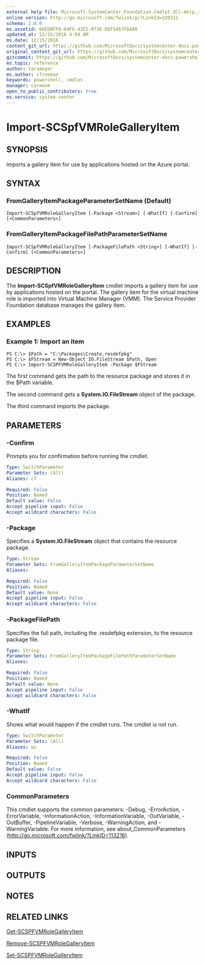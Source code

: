 ```yaml
---
external help file: Microsoft.SystemCenter.Foundation.Cmdlet.dll-Help.xml
online version: http://go.microsoft.com/fwlink/p/?LinkId=328311
schema: 2.0.0
ms.assetid: 66ED0FF8-64F5-41E2-973E-DEF5467F6A80
updated_at: 12/15/2016 4:04 AM
ms.date: 12/15/2016
content_git_url: https://github.com/MicrosoftDocs/systemcenter-docs-powershell/blob/master/systemcenter-cmdlets/SystemCenter2016/ServiceProviderFoundation/vlatest/Import-SCSpfVMRoleGalleryItem.md
original_content_git_url: https://github.com/MicrosoftDocs/systemcenter-docs-powershell/blob/master/systemcenter-cmdlets/SystemCenter2016/ServiceProviderFoundation/vlatest/Import-SCSpfVMRoleGalleryItem.md
gitcommit: https://github.com/MicrosoftDocs/systemcenter-docs-powershell/blob/7df4508c7b907a214e6a8eca76037b06065ef078/systemcenter-cmdlets/SystemCenter2016/ServiceProviderFoundation/vlatest/Import-SCSpfVMRoleGalleryItem.md
ms.topic: reference
author: tarameyer
ms.author: cfreeman
keywords: powershell, cmdlet
manager: carmonm
open_to_public_contributors: true
ms.service: system-center
---
```


# Import-SCSpfVMRoleGalleryItem

## SYNOPSIS
Imports a gallery item for use by applications hosted on the Azure portal.

## SYNTAX

### FromGalleryItemPackageParameterSetName (Default)
```
Import-SCSpfVMRoleGalleryItem [-Package <Stream>] [-WhatIf] [-Confirm] [<CommonParameters>]
```

### FromGalleryItemPackageFilePathParameterSetName
```
Import-SCSpfVMRoleGalleryItem [-PackageFilePath <String>] [-WhatIf] [-Confirm] [<CommonParameters>]
```

## DESCRIPTION
The **Import-SCSpfVMRoleGalleryItem** cmdlet imports a gallery item for use by applications hosted on the portal.
The gallery item for the virtual machine role is imported into Virtual Machine Manager (VMM).
The Service Provider Foundation database manages the gallery item.

## EXAMPLES

### Example 1: Import an item
```
PS C:\> $Path = "C:\Packages\Create.resdefpkg"
PS C:\> $FStream = New-Object IO.FileStream $Path, Open
PS C:\> Import-SCSPFVMRoleGalleryItem -Package $FStream
```

The first command gets the path to the resource package and stores it in the $Path variable.

The second command gets a **System.IO.FileStream** object of the package.

The third command imports the package.

## PARAMETERS

### -Confirm
Prompts you for confirmation before running the cmdlet.

```yaml
Type: SwitchParameter
Parameter Sets: (All)
Aliases: cf

Required: False
Position: Named
Default value: False
Accept pipeline input: False
Accept wildcard characters: False
```

### -Package
Specifies a **System.IO.FileStream** object that contains the resource package.

```yaml
Type: Stream
Parameter Sets: FromGalleryItemPackageParameterSetName
Aliases: 

Required: False
Position: Named
Default value: None
Accept pipeline input: False
Accept wildcard characters: False
```

### -PackageFilePath
Specifies the full path, including the .resdefpkg extension, to the resource package file.

```yaml
Type: String
Parameter Sets: FromGalleryItemPackageFilePathParameterSetName
Aliases: 

Required: False
Position: Named
Default value: None
Accept pipeline input: False
Accept wildcard characters: False
```

### -WhatIf
Shows what would happen if the cmdlet runs.
The cmdlet is not run.

```yaml
Type: SwitchParameter
Parameter Sets: (All)
Aliases: wi

Required: False
Position: Named
Default value: False
Accept pipeline input: False
Accept wildcard characters: False
```

### CommonParameters
This cmdlet supports the common parameters: -Debug, -ErrorAction, -ErrorVariable, -InformationAction, -InformationVariable, -OutVariable, -OutBuffer, -PipelineVariable, -Verbose, -WarningAction, and -WarningVariable. For more information, see about_CommonParameters (http://go.microsoft.com/fwlink/?LinkID=113216).

## INPUTS

## OUTPUTS

## NOTES

## RELATED LINKS

[Get-SCSPFVMRoleGalleryItem](xref:SystemCenter2016/ServiceProviderFoundation/vlatest/Get-SCSPFVMRoleGalleryItem.md)

[Remove-SCSPFVMRoleGalleryItem](xref:SystemCenter2016/ServiceProviderFoundation/vlatest/Remove-SCSPFVMRoleGalleryItem.md)

[Set-SCSPFVMRoleGalleryItem](xref:SystemCenter2016/ServiceProviderFoundation/vlatest/Set-SCSPFVMRoleGalleryItem.md)

